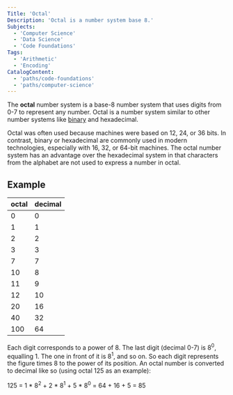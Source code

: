 ```yaml
---
Title: 'Octal'
Description: 'Octal is a number system base 8.'
Subjects:
  - 'Computer Science'
  - 'Data Science'
  - 'Code Foundations'
Tags:
  - 'Arithmetic'
  - 'Encoding'
CatalogContent:
  - 'paths/code-foundations'
  - 'paths/computer-science'
---
```


The **octal** number system is a base-8 number system that uses digits from 0-7 to represent any number. Octal is a number system similar to other number systems like [binary](https://www.codecademy.com/resources/docs/general/binary) and hexadecimal.

Octal was often used because machines were based on 12, 24, or 36 bits. In contrast, binary or hexadecimal are commonly used in modern technologies, especially with 16, 32, or 64-bit machines. The octal number system has an advantage over the hexadecimal system in that characters from the alphabet are not used to express a number in octal.

## Example

| octal | decimal |
| ----- | ------- |
| 0     | 0       |
| 1     | 1       |
| 2     | 2       |
| 3     | 3       |
| 7     | 7       |
| 10    | 8       |
| 11    | 9       |
| 12    | 10      |
| 20    | 16      |
| 40    | 32      |
| 100   | 64      |

Each digit corresponds to a power of 8. The last digit (decimal 0-7) is 8<sup>0</sup>, equalling 1. The one in front of it is 8<sup>1</sup>, and so on. So each digit represents the figure times 8 to the power of its position. An octal number is converted to decimal like so (using octal 125 as an example):

125 = 1 \* 8<sup>2</sup> + 2 \* 8<sup>1</sup> + 5 \* 8<sup>0</sup> = 64 + 16 + 5 = 85
